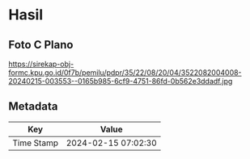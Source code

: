 # Hasil

## Foto C Plano

https://sirekap-obj-formc.kpu.go.id/0f7b/pemilu/pdpr/35/22/08/20/04/3522082004008-20240215-003553--0165b985-6cf9-4751-86fd-0b562e3ddadf.jpg


## Metadata

| Key        | Value               |
| ---------- | ------------------- |
| Time Stamp | 2024-02-15 07:02:30 |



